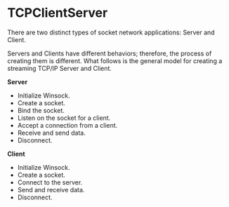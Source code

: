 # TCPClientServer

There are two distinct types of socket network applications: Server and Client.

Servers and Clients have different behaviors; therefore, the process of creating them is different. What follows is the general model for creating a streaming TCP/IP Server and Client.

**Server**
* Initialize Winsock.
* Create a socket.
* Bind the socket.
* Listen on the socket for a client.
* Accept a connection from a client.
* Receive and send data.
* Disconnect.
  
**Client**
* Initialize Winsock.
* Create a socket.
* Connect to the server.
* Send and receive data.
* Disconnect.
